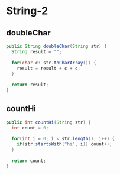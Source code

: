 # String-2

## doubleChar
```java
public String doubleChar(String str) {
  String result = "";
  
  for(char c: str.toCharArray()) {
    result = result + c + c;
  }
  
  return result;
}
```

## countHi
```java
public int countHi(String str) {
  int count = 0;
  
  for(int i = 0; i < str.length(); i++) {
    if(str.startsWith("hi", i)) count++;
  }
  
  return count;
}
```